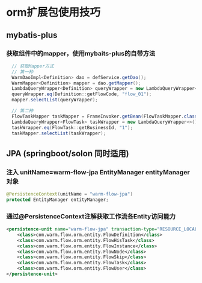 # orm扩展包使用技巧

## mybatis-plus

### 获取组件中的mapper，使用mybaits-plus的自带方法
```java
  // 获取Mapper方式
  // 第一种
  WarmDaoImpl<Definition> dao = defService.getDao();
  WarmMapper<Definition> mapper = dao.getMapper();
  LambdaQueryWrapper<Definition> queryWrapper = new LambdaQueryWrapper<>();
  queryWrapper.eq(Definition::getFlowCode, "flow_01");
  mapper.selectList(queryWrapper);

  // 第二种
  FlowTaskMapper taskMapper = FrameInvoker.getBean(FlowTaskMapper.class);
  LambdaQueryWrapper<FlowTask> taskWrapper = new LambdaQueryWrapper<>();
  taskWrapper.eq(FlowTask::getBusinessId, "1");
  taskMapper.selectList(taskWrapper);
```

## JPA (springboot/solon 同时适用)

### 注入 unitName=warm-flow-jpa  EntityManager entityManager 对象

```java
@PersistenceContext(unitName = "warm-flow-jpa")
protected EntityManager entityManager;
```
### 通过@PersistenceContext注解获取工作流各Entity访问能力
```xml
<persistence-unit name="warm-flow-jpa" transaction-type="RESOURCE_LOCAL">
    <class>com.warm.flow.orm.entity.FlowDefinition</class>
    <class>com.warm.flow.orm.entity.FlowHisTask</class>
    <class>com.warm.flow.orm.entity.FlowInstance</class>
    <class>com.warm.flow.orm.entity.FlowNode</class>
    <class>com.warm.flow.orm.entity.FlowSkip</class>
    <class>com.warm.flow.orm.entity.FlowTask</class>
    <class>com.warm.flow.orm.entity.FlowUser</class>
</persistence-unit>
```
